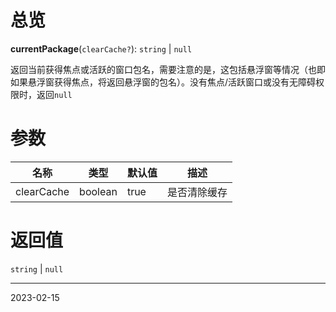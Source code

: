 # 总览
**currentPackage**(`clearCache?`): `string` | `null`

返回当前获得焦点或活跃的窗口包名，需要注意的是，这包括悬浮窗等情况（也即如果悬浮窗获得焦点，将返回悬浮窗的包名）。没有焦点/活跃窗口或没有无障碍权限时，返回`null`

# 参数
| 名称       | 类型    | 默认值 | 描述         |
| ---------- | ------- | ------ | ------------ |
| clearCache | boolean | true   | 是否清除缓存 | 


# 返回值

`string` | `null`

---
2023-02-15
